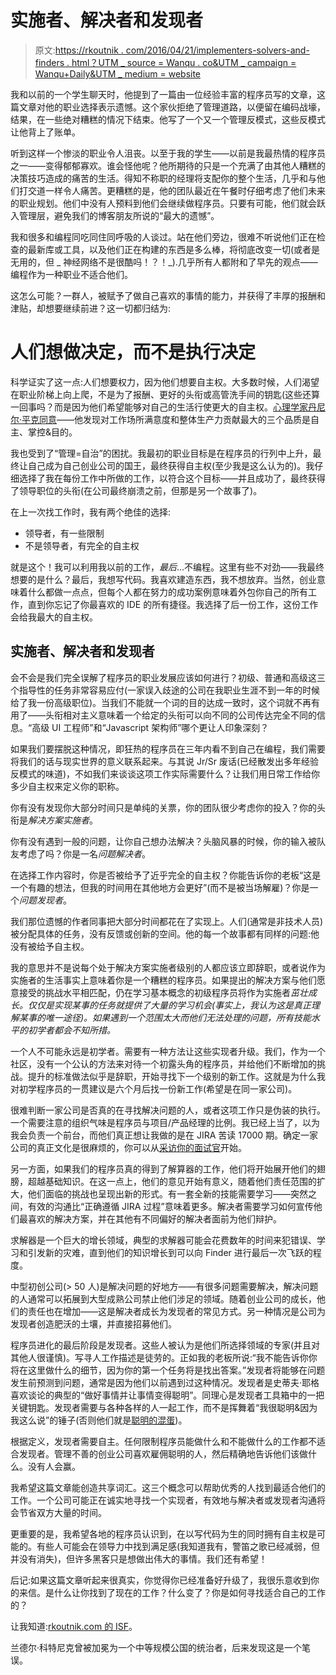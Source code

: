 # 实施者、解决者和发现者

> 原文:[https://rkoutnik . com/2016/04/21/implementers-solvers-and-finders . html？UTM _ source = Wanqu . co&UTM _ campaign = Wanqu+Daily&UTM _ medium = website](https://rkoutnik.com/2016/04/21/implementers-solvers-and-finders.html?utm_source=wanqu.co&utm_campaign=Wanqu+Daily&utm_medium=website)

我和以前的一个学生聊天时，他提到了一篇由一位经验丰富的程序员写的文章，这篇文章对他的职业选择表示遗憾。这个家伙拒绝了管理道路，以便留在编码战壕，结果，在一些绝对糟糕的情况下结束。他写了一个又一个管理反模式，这些反模式让他背上了账单。

听到这样一个惨淡的职业令人沮丧。以至于我的学生——以前是我最热情的程序员之一——变得郁郁寡欢。谁会怪他呢？他所期待的只是一个充满了由其他人糟糕的决策技巧造成的痛苦的生活。得知不称职的经理将支配你的整个生活，几乎和与他们打交道一样令人痛苦。更糟糕的是，他的团队最近在午餐时仔细考虑了他们未来的职业规划。他们中没有人预料到他们会继续做程序员。只要有可能，他们就会跃入管理层，避免我们的博客朋友所说的“最大的遗憾”。

我和很多和编程同吃同住同呼吸的人谈过。站在他们旁边，很难不听说他们正在检查的最新库或工具，以及他们正在构建的东西是多么棒，将彻底改变一切(或者是无用的，但 _ 神经网络不是很酷吗！？！_).几乎所有人都附和了早先的观点——编程作为一种职业不适合他们。

这怎么可能？一群人，被赋予了做自己喜欢的事情的能力，并获得了丰厚的报酬和津贴，却想要继续前进？这一切都归结为:

# 人们想做决定，而不是执行决定

科学证实了这一点:人们想要权力，因为他们想要自主权。大多数时候，人们渴望在职业阶梯上向上爬，不是为了报酬、更好的头衔或高管洗手间的钥匙(这些还算一回事吗？而是因为他们希望能够对自己的生活行使更大的自主权。[心理学家丹尼尔·平克同意](https://www.youtube.com/watch?v=u6XAPnuFjJc)——他发现对工作场所满意度和整体生产力贡献最大的三个品质是自主、掌控&目的。

我也受到了“管理=自治”的困扰。我最初的职业目标是在程序员的行列中上升，最终让自己成为自己创业公司的国王，最终获得自主权(至少我是这么认为的)。我仔细选择了我在每份工作中所做的工作，以符合这个目标——并且成功了，最终获得了领导职位的头衔(在公司最终崩溃之前，但那是另一个故事了)。

在上一次找工作时，我有两个绝佳的选择:

*   领导者，有一些限制
*   不是领导者，有完全的自主权

就是这个！我可以利用我以前的工作，*最后*…不编程。这里有些不对劲——我最终想要的是什么？最后，我想写代码。我喜欢建造东西，我不想放弃。当然，创业意味着什么都做一点点，但每个人都在努力的成功案例意味着外包你自己的所有工作，直到你忘记了你最喜欢的 IDE 的所有捷径。我选择了后一份工作，这份工作会给我最大的自主权。

## 实施者、解决者和发现者

会不会是我们完全误解了程序员的职业发展应该如何进行？初级、普通和高级这三个指导性的任务非常容易应付(一家误入歧途的公司在我职业生涯不到一年的时候给了我一份高级职位)。当我们不能就一个词的目的达成一致时，这个词就不再有用了——头衔相对主义意味着一个给定的头衔可以向不同的公司传达完全不同的信息。“高级 UI 工程师”和“Javascript 架构师”哪个更让人印象深刻？

如果我们要摆脱这种情况，即狂热的程序员在三年内看不到自己在编程，我们需要将我们的话与现实世界的意义联系起来。与其说 Jr/Sr 废话(已经散发出多年经验反模式的味道)，不如我们来谈谈这项工作实际需要什么？让我们用日常工作给你多少自主权来定义你的职称。

你有没有发现你大部分时间只是单纯的关票，你的团队很少考虑你的投入？你的头衔是*解决方案实施者*。

你有没有遇到一般的问题，让你自己想办法解决？头脑风暴的时候，你的输入被队友考虑了吗？你是一名*问题解决者*。

在选择工作内容时，你是否被给予了近乎完全的自主权？你能告诉你的老板“这是一个有趣的想法，但我的时间用在其他地方会更好”(而不是被当场解雇)？你是一个*问题发现者*。

我们那位遗憾的作者同事把大部分时间都花在了实现上。人们(通常是非技术人员)被分配具体的任务，没有反馈或创新的空间。他的每一个故事都有同样的问题:他没有被给予自主权。

我的意思并不是说每个处于解决方案实施者级别的人都应该立即辞职，或者说作为实施者的生活事实上意味着你是一个糟糕的程序员。如果提出的解决方案与他们愿意接受的挑战水平相匹配，仍在学习基本概念的初级程序员将作为实施者*茁壮成长。仅仅是实现某事的任务就提供了大量的学习机会(事实上，我认为这是真正理解某事的唯一途径)。如果遇到一个范围太大而他们无法处理的问题，所有技能水平的初学者都会不知所措。*

一个人不可能永远是初学者。需要有一种方法让这些实现者升级。我们，作为一个社区，没有一个公认的方法来对待一个初露头角的程序员，并给他们不断增加的挑战。提升的标准做法似乎是辞职，开始寻找下一个级别的新工作。这就是为什么我对初学程序员的一贯建议是六个月后找一份新工作(希望是在同一家公司)。

很难判断一家公司是否真的在寻找解决问题的人，或者这项工作只是伪装的执行。一个需要注意的组织气味是程序员与项目/产品经理的比例。我已经上当了，以为我会负责一个前台，而他们真正想让我做的是在 JIRA 苦读 17000 期。确定一家公司的真正文化是很麻烦的，你可以从[采访你的面试官](https://rkoutnik.com/articles/Questions-to-ask-your-interviewer.html)开始。

另一方面，如果我们的程序员真的得到了解算器的工作，他们将开始展开他们的翅膀，超越基础知识。在这一点上，他们的意见开始有意义，随着他们责任范围的扩大，他们面临的挑战也呈现出新的形式。有一套全新的技能需要学习——突然之间，有效的沟通比“正确遵循 JIRA 过程”意味着更多。解决者需要学习如何宣传他们最喜欢的解决方案，并在其他有不同偏好的解决者面前为他们辩护。

求解器是一个巨大的增长领域，典型的求解器可能会花费数年的时间来犯错误、学习和引发新的灾难，直到他们的知识增长到可以向 Finder 进行最后一次飞跃的程度。

中型初创公司(> 50 人)是解决问题的好地方——有很多问题需要解决，解决问题的人通常可以拓展到大型成熟公司禁止他们涉足的领域。随着创业公司的成长，他们的责任也在增加——这是解决者成长为发现者的常见方式。另一种情况是公司为发现者创造肥沃的土壤，并直接招募他们。

程序员进化的最后阶段是发现者。这些人被认为是他们所选择领域的专家(并且对其他人很谨慎)。写寻人工作描述是徒劳的。正如我的老板所说:“我不能告诉你你将在这里做什么的细节，因为你的第一个任务将是找出答案。”发现者将能够在问题发生前预测到问题，通常是因为他们以前遇到过这种情况。发现者是史蒂夫·耶格喜欢谈论的典型的“做好事情并让事情变得聪明”。同理心是发现者工具箱中的一把关键钥匙。发现者需要与各种各样的人一起工作，而不是挥舞着“我很聪明&因为我这么说”的锤子(否则他们就是[聪明的混蛋](https://www.inc.com/jim-schleckser/why-netflix-doesn-t-tolerate-brilliant-jerks.html))。

根据定义，发现者需要自主。任何限制程序员能做什么和不能做什么的工作都不适合发现者。管理不善的创业公司喜欢雇佣聪明的人，然后精确地告诉他们该做什么。没有人会赢。

我希望这篇文章能创造共享词汇。这三个概念可以帮助优秀的人找到最适合他们的工作。一个公司可能正在诚实地寻找一个实现者，有效地与解决者或发现者沟通将会节省双方大量的时间。

更重要的是，我希望各地的程序员认识到，在以写代码为生的同时拥有自主权是可能的。有些人可能会在领导力中找到满足感(我知道我有，警笛之歌已经减弱，但并没有消失)，但许多黑客只是想做出伟大的事情。我们还有希望！

后记:如果这篇文章听起来很真实，你觉得你已经准备好升级了，我很乐意收到你的来信。是什么让你找到了现在的工作？什么变了？你是如何寻找适合自己的工作的？

让我知道:[rkoutnik.com 的 ISF](/cdn-cgi/l/email-protection#640d170224160f0b11100a0d0f4a070b09)。

兰德尔·科特尼克曾被加冕为一个中等规模公国的统治者，后来发现这是一个笔误。